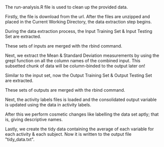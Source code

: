 The run-analysis.R file is used to clean up the provided data.

Firstly, the file is download from the url. After the files are unzipped and placed in the Current Working Directory, the data extraction step begins.

During the data extraction process, the Input Training Set & Input Testing Set are extracted.

These sets of inputs are merged with the rbind command.

Next, we extract the Mean & Standard Deviation measurements by using the grepl function on all the column names of the combined input. This subsetted chunk of data will be column-binded to the output later on!

Similar to the input set, now the Output Training Set & Output Testing Set are extracted.

These sets of outputs are merged with the rbind command.

Next, the activity labels files is loaded and the consolidated output variable is updated using the data in activity labels.

After this we perform cosmetic changes like labelling the data set aptly; that is, giving descriptive names.

Lastly, we create the tidy data containing the average of each variable for each activity & each subject. Now it is written to the output file "tidy_data.txt".